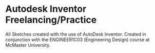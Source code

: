 # Autodesk Inventor Freelancing/Practice 
All Sketches created with the use of AutoDesk Inventor. Created in conjunction with the ENGINEER1C03 (Engineering Design) course at McMaster University. 
